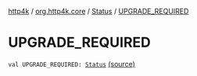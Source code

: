 [http4k](../../index.md) / [org.http4k.core](../index.md) / [Status](index.md) / [UPGRADE_REQUIRED](./-u-p-g-r-a-d-e_-r-e-q-u-i-r-e-d.md)

# UPGRADE_REQUIRED

`val UPGRADE_REQUIRED: `[`Status`](index.md) [(source)](https://github.com/http4k/http4k/blob/master/http4k-core/src/main/kotlin/org/http4k/core/Status.kt#L53)
